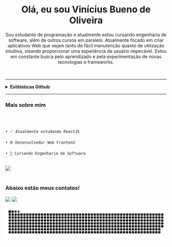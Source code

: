 # <h1 align="center">Olá, eu sou Vinícius Bueno de Oliveira</h1>

<p align="center">
  Sou estudante de programação e atualmente estou cursando engenharia de software, além de outros cursos em paralelo. Atualmente focado em criar aplicativos Web que sejam tanto de fácil manutenção quanto de utilização intuitiva, visando proporcionar uma experiência de usuário impecável. Estou em constante busca pelo aprendizado e pela experimentação de novas tecnologias e frameworks.
</p>

<br>

<hr>

<details>
  <summary><b>Estitísticas Github</b></summary>
  <br>
  <p align="center">
    <img height="180em" src="https://github-readme-stats.vercel.app/api?username=vinicius-b-oliveira&show_icons=true&theme=transparent&include_all_commits=true&count_private=true"/>
    <img height="180em" src="https://github-readme-stats.vercel.app/api/top-langs/?username=vinicius-b-oliveira&layout=compact&langs_count=6&theme=transparent"/>
  </p>
</details>

<hr>

<div style="display: inline_block">
  
  ### Mais sobre mim
  <br>
  
  ```csharp
  
  • ✅ Atualmente estudando ReactJS

  • 🌐 Desenvolvedor Web Frontend

  • 📝 Cursando Engenharia de Software
  
  ```

  <br>
  <img src="https://skillicons.dev/icons?i=html,css,javascript,react,vscode"/>
</div>
 
<br>
 
### Abaixo estão meus contatos!
 
<div> 
  <a href = "mailto:viniciusbuenodeoliveira2017@gmail.com"><img src="https://img.shields.io/badge/-Gmail-%23333?style=for-the-badge&logo=gmail&logoColor=white" target="_blank"></a>
  <a href="https://www.linkedin.com/in/vin%C3%ADcius-bueno-de-oliveira-7a29742b8/" target="_blank"><img src="https://img.shields.io/badge/-LinkedIn-%230077B5?style=for-the-badge&logo=linkedin&logoColor=white" target="_blank"></a> 
</div>

![snake gif](https://github.com/Vinicius-b-oliveira/Vinicius-b-oliveira/blob/output/github-contribution-grid-snake.svg)
